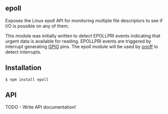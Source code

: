 ## epoll

Exposes the Linux epoll API for monitoring multiple file descriptors to see if
I/O is possible on any of them.

This module was initially written to detect EPOLLPRI events indicating that
urgent data is available for reading. EPOLLPRI events are triggered by
interrupt generating [GPIO](https://www.kernel.org/doc/Documentation/gpio.txt)
pins. The epoll module will be used by [onoff](https://github.com/fivdi/onoff)
to detect interrupts.

## Installation

    $ npm install epoll

## API

TODO - Write API documentation!

